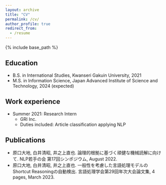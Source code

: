 ```yaml
---
layout: archive
title: "CV"
permalink: /cv/
author_profile: true
redirect_from:
  - /resume
---
```


{% include base_path %}

## Education
* B.S. in International Studies, Kwanseri Gakuin University, 2021
* M.S. in Information Science, Japan Advanced Institute of Science and Technology, 2024 (expected)

## Work experience
* Summer 2021: Research Intern
  * GRI Inc.
  * Duties included: Article classification applying NLP
  
## Publications
* 原口大地, 白井清昭, 井之上直也. 論理的根拠に基づく頑健な機械読解に向けて. NLP若手の会 第17回シンポジウム, August 2022.
* 原口大地, 白井清昭, 井之上直也. 一般性を考慮した言語処理モデルのShortcut Reasoningの自動検出. 言語処理学会第29回年次大会論文集, 4 pages, March 2023.
